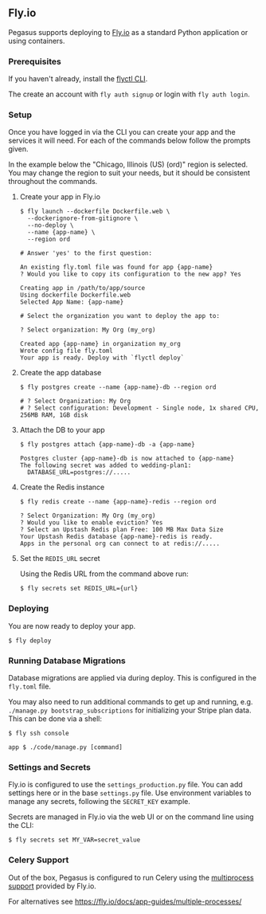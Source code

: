## Fly.io

Pegasus supports deploying to [Fly.io](https://fly.io/) as a standard Python application or using containers.

### Prerequisites

If you haven't already, install the [flyctl CLI](https://fly.io/docs/hands-on/install-flyctl/).

The create an account with `fly auth signup` or login with `fly auth login`.

### Setup

Once you have logged in via the CLI you can create your app and the services it will need.
For each of the commands below follow the prompts given.

In the example below the "Chicago, Illinois (US) (ord)" region is selected. You may change
the region to suit your needs, but it should be consistent throughout the commands.

1. Create your app in Fly.io

    ```shell
    $ fly launch --dockerfile Dockerfile.web \
      --dockerignore-from-gitignore \
      --no-deploy \
      --name {app-name} \
      --region ord
    
    # Answer 'yes' to the first question:

    An existing fly.toml file was found for app {app-name}
    ? Would you like to copy its configuration to the new app? Yes
    
    Creating app in /path/to/app/source
    Using dockerfile Dockerfile.web
    Selected App Name: {app-name}
    
    # Select the organization you want to deploy the app to:

    ? Select organization: My Org (my_org)
    
    Created app {app-name} in organization my_org
    Wrote config file fly.toml
    Your app is ready. Deploy with `flyctl deploy`
    ```

2. Create the app database

    ```shell
    $ fly postgres create --name {app-name}-db --region ord
    
    # ? Select Organization: My Org
    # ? Select configuration: Development - Single node, 1x shared CPU, 256MB RAM, 1GB disk
    ```

3. Attach the DB to your app

    ```shell
    $ fly postgres attach {app-name}-db -a {app-name}
    
    Postgres cluster {app-name}-db is now attached to {app-name}
    The following secret was added to wedding-plan1:
      DATABASE_URL=postgres://.....
    ```

4. Create the Redis instance
    
    ```shell
    $ fly redis create --name {app-name}-redis --region ord
    
    ? Select Organization: My Org (my_org)
    ? Would you like to enable eviction? Yes
    ? Select an Upstash Redis plan Free: 100 MB Max Data Size
    Your Upstash Redis database {app-name}-redis is ready.
    Apps in the personal org can connect to at redis://.....

    ```

5. Set the `REDIS_URL` secret

    Using the Redis URL from the command above run:

    ```shell
    $ fly secrets set REDIS_URL={url}
    ```

### Deploying

You are now ready to deploy your app.

```shell
$ fly deploy
```

### Running Database Migrations

Database migrations are applied via during deploy. This is configured in the `fly.toml` file.

You may also need to run additional commands to get up and running, e.g. `./manage.py bootstrap_subscriptions`
for initializing your Stripe plan data. This can be done via a shell:

```shell
$ fly ssh console

app $ ./code/manage.py [command]
```

### Settings and Secrets

Fly.io is configured to use the `settings_production.py` file.
You can add settings here or in the base `settings.py` file. Use environment variables to manage any secrets,
following the `SECRET_KEY` example.

Secrets are managed in Fly.io via the web UI or on the command line using the CLI:

```shell
$ fly secrets set MY_VAR=secret_value
```

### Celery Support

Out of the box, Pegasus is configured to run Celery using the [multiprocess support][multiprocess] provided by
Fly.io.

For alternatives see https://fly.io/docs/app-guides/multiple-processes/

[multiprocess]: https://fly.io/docs/reference/configuration/#the-processes-section
 
